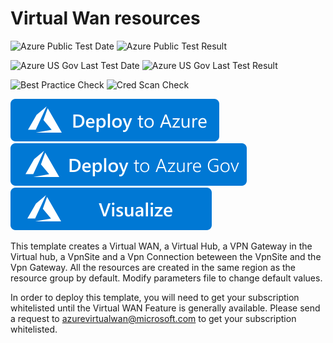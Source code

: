 # Virtual Wan resources

![Azure Public Test Date](https://azurequickstartsservice.blob.core.windows.net/badges/quickstarts/microsoft.network/virtual-wan/PublicLastTestDate.svg)
![Azure Public Test Result](https://azurequickstartsservice.blob.core.windows.net/badges/quickstarts/microsoft.network/virtual-wan/PublicDeployment.svg)

![Azure US Gov Last Test Date](https://azurequickstartsservice.blob.core.windows.net/badges/quickstarts/microsoft.network/virtual-wan/FairfaxLastTestDate.svg)
![Azure US Gov Last Test Result](https://azurequickstartsservice.blob.core.windows.net/badges/quickstarts/microsoft.network/virtual-wan/FairfaxDeployment.svg)

![Best Practice Check](https://azurequickstartsservice.blob.core.windows.net/badges/quickstarts/microsoft.network/virtual-wan/BestPracticeResult.svg)
![Cred Scan Check](https://azurequickstartsservice.blob.core.windows.net/badges/quickstarts/microsoft.network/virtual-wan/CredScanResult.svg)

[![Deploy To Azure](https://raw.githubusercontent.com/Azure/azure-quickstart-templates/master/1-CONTRIBUTION-GUIDE/images/deploytoazure.svg?sanitize=true)](https://portal.azure.com/#create/Microsoft.Template/uri/https%3A%2F%2Fraw.githubusercontent.com%2FAzure%2Fazure-quickstart-templates%2Fmaster%2Fquickstarts%2Fmicrosoft.network%2Fvirtual-wan%2Fazuredeploy.json)
[![Deploy To Azure US Gov](https://raw.githubusercontent.com/Azure/azure-quickstart-templates/master/1-CONTRIBUTION-GUIDE/images/deploytoazuregov.svg?sanitize=true)](https://portal.azure.us/#create/Microsoft.Template/uri/https%3A%2F%2Fraw.githubusercontent.com%2FAzure%2Fazure-quickstart-templates%2Fmaster%2Fquickstarts%2Fmicrosoft.network%2Fvirtual-wan%2Fazuredeploy.json)
[![Visualize](https://raw.githubusercontent.com/Azure/azure-quickstart-templates/master/1-CONTRIBUTION-GUIDE/images/visualizebutton.svg?sanitize=true)](http://armviz.io/#/?load=https%3A%2F%2Fraw.githubusercontent.com%2FAzure%2Fazure-quickstart-templates%2Fmaster%2Fquickstarts%2Fmicrosoft.network%2Fvirtual-wan%2Fazuredeploy.json)

This template creates a Virtual WAN, a Virtual Hub, a VPN Gateway in the Virtual hub, a VpnSite and a Vpn Connection beteween the VpnSite and the Vpn Gateway. All the resources are created in the same region as the resource group by default. Modify parameters file to change default values.

In order to deploy this template, you will need to get your subscription whitelisted until the Virtual WAN Feature is generally available. Please send a request to azurevirtualwan@microsoft.com to get your subscription whitelisted.


